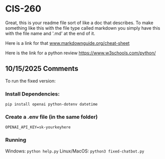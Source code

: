 # CIS-260

Great, this is your readme file sort of like a doc that describes. To make something like this with the file type called markdown you simply have this with the file name and '.md' at the end of it. 

Here is a link for that www.markdownguide.org/cheat-sheet

Here is the link for a python review https://www.w3schools.com/python/

## 10/15/2025 Comments

To run the fixed version:

### Install Dependencies: 
`pip install openai python-dotenv datetime`

### Create a .env file (in the same folder)
`OPENAI_API_KEY=sk-yourkeyhere`

### Running 

Windows: `python help.py`
Linux/MacOS: `python3 fixed-chatbot.py`

### 



